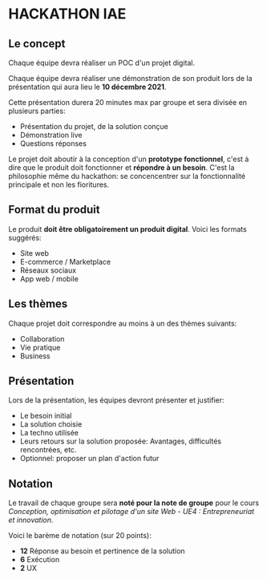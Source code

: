# HACKATHON IAE

## Le concept

Chaque équipe devra réaliser un POC d'un projet digital.

Chaque équipe devra réaliser une démonstration de son produit lors de la présentation qui aura lieu le **10 décembre 2021**. 

Cette présentation durera 20 minutes max par groupe et sera divisée en plusieurs parties:
* Présentation du projet, de la solution conçue
* Démonstration live
* Questions réponses 

Le projet doit aboutir à la conception d'un **prototype fonctionnel**, c'est à dire que le produit doit fonctionner et **répondre à un besoin**. C'est la philosophie même du hackathon: se concencentrer sur la fonctionnalité principale et non les fioritures.

## Format du produit

Le produit **doit être obligatoirement un produit digital**. Voici les formats suggérés:

* Site web
* E-commerce / Marketplace
* Réseaux sociaux
* App web / mobile


## Les thèmes

Chaque projet doit correspondre au moins à un des thèmes suivants:

* Collaboration
* Vie pratique
* Business

## Présentation

Lors de la présentation, les équipes devront présenter et justifier:
* Le besoin initial
* La solution choisie 
* La techno utilisée
* Leurs retours sur la solution proposée: Avantages, difficultés rencontrées, etc.
* Optionnel: proposer un plan d'action futur

## Notation

Le travail de chaque groupe sera **noté pour la note de groupe** pour le cours *Conception, optimisation et pilotage d'un site Web - UE4 : Entrepreneuriat et innovation*.

Voici le barème de notation (sur 20 points):
* **12** Réponse au besoin et pertinence de la solution
* **6** Exécution
* **2** UX
